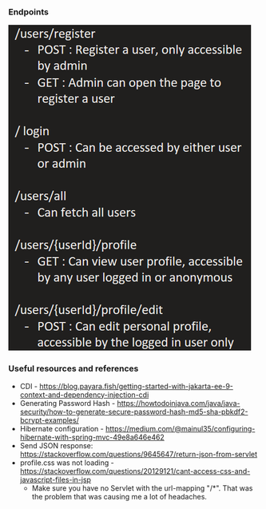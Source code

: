 ### Endpoints
![endpoints.png](enpoints.png)

### Useful resources and references

* CDI - https://blog.payara.fish/getting-started-with-jakarta-ee-9-context-and-dependency-injection-cdi
* Generating Password Hash - https://howtodoinjava.com/java/java-security/how-to-generate-secure-password-hash-md5-sha-pbkdf2-bcrypt-examples/
* Hibernate configuration - https://medium.com/@mainul35/configuring-hibernate-with-spring-mvc-49e8a646e462
* Send JSON response: https://stackoverflow.com/questions/9645647/return-json-from-servlet
* profile.css was not loading - https://stackoverflow.com/questions/20129121/cant-access-css-and-javascript-files-in-jsp
  * Make sure you have no Servlet with the url-mapping "/*". That was the problem that was causing me a lot of headaches.